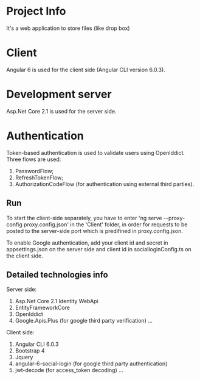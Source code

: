 # Project Info
It's a web application to store files (like drop box)

# Client

Angular 6 is used for the client side (Angular CLI version 6.0.3).

# Development server

Asp.Net Core 2.1 is used for the server side.


# Authentication

Token-based authentication is used to validate users using OpenIddict.
Three flows are used: 
1) PasswordFlow;
2) RefreshTokenFlow;
3) AuthorizationCodeFlow (for authentication using external third parties).

## Run
To start the client-side separately, you have to enter 'ng serve --proxy-config proxy.config.json' in the 'Client' folder, in order for requests to be posted to the server-side port which is predifined in proxy.config.json.

To enable Google authentication, add your client id and secret in appsettings.json on the server side and client id in socialloginConfig.ts on the client side.

## Detailed technologies info

Server side:

1) Asp.Net Core 2.1 Identity WebApi
2) EntityFrameworkCore
3) OpenIddict
4) Google.Apis.Plus (for google third party verification)
...

Client side:

1) Angular CLI 6.0.3
2) Bootstrap 4
3) Jquery
4) angular-6-social-login (for google third party authentication)
5) jwt-decode (for access_token decoding)
...